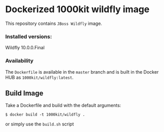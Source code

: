 # Dockerized 1000kit wildfly image

This repository contains `JBoss Wildfly` image.


### Installed versions:

 Wildfly 10.0.0.Final

### Availability

The `Dockerfile` is available in the `master` branch and is built in the Docker HUB as `1000kit/wildfly:latest`.

## Build Image

Take a Dockerfile and build with the default arguments:

~~~~
$ docker build -t 1000kit/wildfly .
~~~~

or simply use the `build.sh` script

